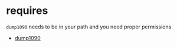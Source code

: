 # requires
`dump1090` needs to be in your path and you need proper permissions

* [dump1090](https://github.com/antirez/dump1090) 
